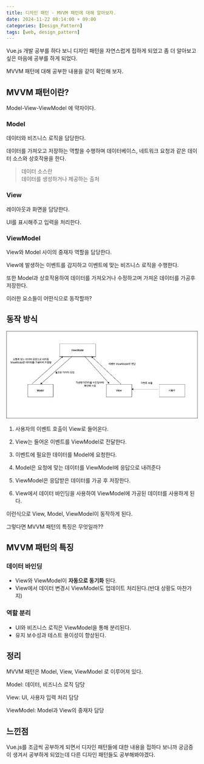 ```yaml
---
title: 디자인 패턴 - MVVM 패턴에 대해 알아보자.
date: 2024-11-22 00:14:00 + 09:00
categories: [Design_Pattern]
tags: [web, design_pattern]
---
```


Vue.js 개발 공부를 하다 보니 디자인 패턴을 자연스럽게 접하게 되었고 좀 더 알아보고 싶은 마음에 공부를 하게 되었다. 

MVVM 패턴에 대해 공부한 내용을 같이 확인해 보자.

## **MVVM 패턴이란?**
Model-View-ViewModel 에 약자이다.

### Model
데이터와 비즈니스 로직을 담당한다.

데이터를 가져오고 저장하는 역할을 수행하며 데이터베이스, 네트워크 요청과 같은 데이터 소스와 상호작용을 한다.

> 데이터 소스란<br>
> 데이터를 생성하거나 제공하는 출처 

### View
레이아웃과 화면을 담당한다.

UI를 표시해주고 입력을 처리한다.

### ViewModel
View와 Model 사이의 중재자 역할을 담당한다.

View에 발생하는 이벤트를 감지하고 이벤트에 맞는 비즈니스 로직을 수행한다.

또한 Model과 상호작용하여  데이터를 가져오거나 수정하고며 가져온 데이터를 가공후 저장한다.

이러한 요소들이 어떤식으로 동작할까?

## **동작 방식**
![img](../assets/img/MVVM.drawio.png)

1. 사용자의 이벤트 호출이 View로 들어온다.

2. View는 들어온 이벤트를 ViewModel로 전달한다.

3. 이벤트에 필요한 데이터를 Model에 요청한다.

4. Model은 요청에 맞는 데이터를 ViewModel에 응답으로 내려준다

5. ViewModel은 응답받은 데이터를 가공 후 저장한다.

6. View에서 데이터 바인딩을 사용하여 ViewModel에 가공된 데이터를 사용하게 된다.

이런식으로 View, Model, ViewModel이 동작하게 된다.

그렇다면 MVVM 패턴의 특징은 무엇일까??

## **MVVM 패턴의 특징**
### 데이터 바인딩
- View와 ViewModel이 **자동으로 동기화** 된다.
- View에서 데이터 변경시 ViewModel도 업데이트 처리된다.(반대 상황도 마찬가지)

### 역할 분리
- UI와 비즈니스 로직은 ViewModel을 통해 분리된다.
- 유지 보수성과 테스트 용이성이 향상된다.

## 정리
MVVM 패턴은 Model, View, ViewModel 로 이루어져 있다.

Model: 데이터, 비즈니스 로직 담당

View: UI, 사용자 입력 처리 담당

ViewModel: Model과 View의 중재자 담당

## 느낀점
Vue.js를 조금씩 공부하게 되면서 디자인 패턴들에 대한 내용을 접하다 보니까 궁금증이 생겨서 공부하게 되었는데 다른 디자인 패턴들도 공부해봐야겠다.
